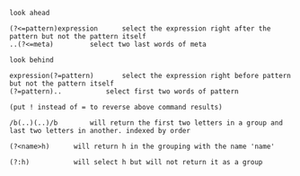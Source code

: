 	look ahead
	
	(?<=pattern)expression		select the expression right after the pattern but not the pattern itself
	..(?<=meta)			select two last words of meta
	
	look behind
	
	expression(?=pattern)		select the expression right before pattern but not the pattern itself
	(?=pattern)..			select first two words of pattern
	
	(put ! instead of = to reverse above command results)
	
	/b(..)(..)/b		will return the first two letters in a group and last two letters in another. indexed by order
	
	(?<name>h)		will return h in the grouping with the name 'name'
	
	(?:h)			will select h but will not return it as a group
